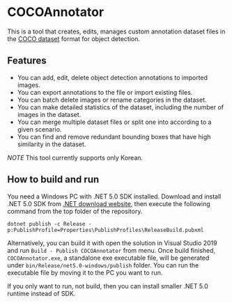 # COCOAnnotator

This is a tool that creates, edits, manages custom annotation dataset files in the [COCO dataset](https://cocodataset.org/) format for object detection.

## Features

* You can add, edit, delete object detection annotations to imported images.
* You can export annotations to the file or import existing files.
* You can batch delete images or rename categories in the dataset.
* You can make detailed statistics of the dataset, including the number of images in the dataset.
* You can merge multiple dataset files or split one into according to a given scenario.
* You can find and remove redundant bounding boxes that have high similarity in the dataset.

*NOTE* This tool currently supports only Korean.

## How to build and run

You need a Windows PC with .NET 5.0 SDK installed. Download and install .NET 5.0 SDK from [.NET download website](https://dotnet.microsoft.com/download), then execute the following command from the top folder of the repository.

```
dotnet publish -c Release -p:PublishProfile=Properties\PublishProfiles\ReleaseBuild.pubxml
```

Alternatively, you can build it with open the solution in Visual Studio 2019 and run `Build - Publish COCOAnnotator` from menu. Once build finished, `COCOAnnotator.exe`, a standalone exe executable file, will be generated under `bin/Release/net5.0-windows/publish` folder. You can run the executable file by moving it to the PC you want to run.

If you only want to run, not build, then you can install smaller .NET 5.0 runtime instead of SDK.